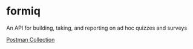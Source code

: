 # formiq
An API for building, taking, and reporting on ad hoc quizzes and surveys

[Postman Collection](https://github.com/tepease/formiq/blob/master/formiq.postman_collection.json)

